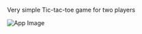Very simple Tic-tac-toe game for two players

![App Image](https://github.com/milojezek/tic-tac-toe-android-app/blob/master/tictactoeapp.png)


